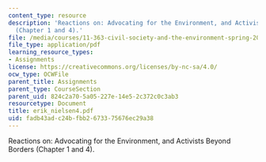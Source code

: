 ```yaml
---
content_type: resource
description: 'Reactions on: Advocating for the Environment, and Activists Beyond Borders
  (Chapter 1 and 4).'
file: /media/courses/11-363-civil-society-and-the-environment-spring-2005/fadb43adc24bfbb2673375676ec29a38_erik_nielsen4.pdf
file_type: application/pdf
learning_resource_types:
- Assignments
license: https://creativecommons.org/licenses/by-nc-sa/4.0/
ocw_type: OCWFile
parent_title: Assignments
parent_type: CourseSection
parent_uid: 824c2a70-5a05-227e-14e5-2c372c0c3ab3
resourcetype: Document
title: erik_nielsen4.pdf
uid: fadb43ad-c24b-fbb2-6733-75676ec29a38
---
```

Reactions on: Advocating for the Environment, and Activists Beyond Borders (Chapter 1 and 4).